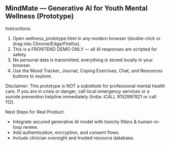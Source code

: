 MindMate — Generative AI for Youth Mental Wellness (Prototype)
------------------------------------------------------------
Instructions:
1. Open wellness_prototype.html in any modern browser (double-click or drag into Chrome/Edge/Firefox).
2. This is a FRONTEND DEMO ONLY — all AI responses are scripted for safety.
3. No personal data is transmitted; everything is stored locally in your browser.
4. Use the Mood Tracker, Journal, Coping Exercises, Chat, and Resources buttons to explore.

Disclaimer:
This prototype is NOT a substitute for professional mental health care. If you are in crisis or danger, call local emergency services or a suicide prevention helpline immediately (India: iCALL 9152987821 or call 112).

Next Steps for Real Product:
- Integrate secured generative AI model with toxicity filters & human-in-loop review.
- Add authentication, encryption, and consent flows.
- Include clinician oversight and trusted resource database.
